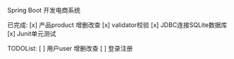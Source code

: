Spring Boot 开发电商系统

已完成:
[x] 产品product 增删改查
[x] validator校验
[x] JDBC连接SQLite数据库
[x] Junit单元测试

TODOList:
[ ] 用户user 增删改查
[ ] 登录注册